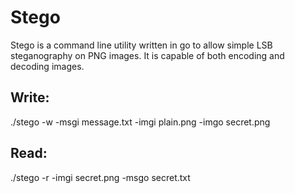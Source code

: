 Stego
=====

Stego is a command line utility written in go to allow simple LSB steganography on PNG images. It is capable of both encoding and decoding images.

Write:
------
./stego -w -msgi message.txt -imgi plain.png -imgo secret.png

Read:
------
./stego -r -imgi secret.png -msgo secret.txt

